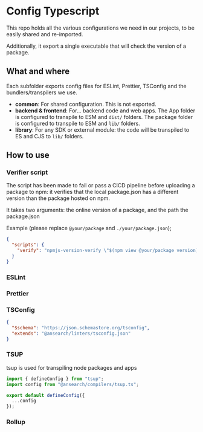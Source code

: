 # Config Typescript

This repo holds all the various configurations we need in our projects, to be easily shared and re-imported.

Additionally, it export a single executable that will check the version of a package.

## What and where

Each subfolder exports config files for ESLint, Prettier, TSConfig and the bundlers/transpilers we use.

- __common__: For shared configuration. This is not exported.
- __backend & frontend__: For... backend code and web apps. The App folder is configured to transpile to ESM and `dist/` folders. The package folder is configured to transpile to ESM and `lib/` folders.
- __library__: For any SDK or external module: the code will be transpiled to ES and CJS to `lib/` folders.

## How to use

### Verifier script

The script has been made to fail or pass a CICD pipeline before uploading a package to npm: it verifies that the local package.json has a different version than the package hosted on npm.

It takes two arguments: the online version of a package, and the path the package.json

Example (please replace `@your/package` and `./your/package.json`);

```json filename="package.json"
{
  "scripts": {
    "verify": "npmjs-version-verify \"$(npm view @your/package version)\" ./your/package.json"
  }
}
```

### ESLint

### Prettier

### TSConfig

```json filename="tsconfig.json"
{
  "$schema": "https://json.schemastore.org/tsconfig",
  "extends": "@ansearch/linters/tsconfig.json"
}
```

### TSUP

tsup is used for transpiling node packages and apps

```ts filename="tsup.config.ts"
import { defineConfig } from "tsup";
import config from "@ansearch/compilers/tsup.ts";

export default defineConfig({
  ...config
});
```

### Rollup
